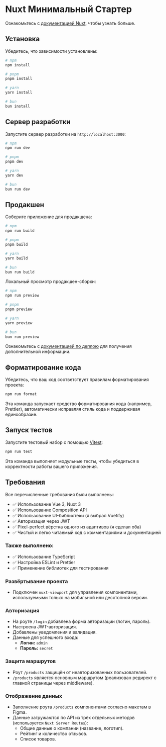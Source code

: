 # Nuxt Минимальный Стартер

Ознакомьтесь с [документацией Nuxt](https://nuxt.com/docs/getting-started/introduction), чтобы узнать больше.

## Установка

Убедитесь, что зависимости установлены:

```bash
# npm
npm install

# pnpm
pnpm install

# yarn
yarn install

# bun
bun install
```

## Сервер разработки

Запустите сервер разработки на `http://localhost:3000`:

```bash
# npm
npm run dev

# pnpm
pnpm dev

# yarn
yarn dev

# bun
bun run dev
```

## Продакшен

Соберите приложение для продакшена:

```bash
# npm
npm run build

# pnpm
pnpm build

# yarn
yarn build

# bun
bun run build
```

Локальный просмотр продакшен-сборки:

```bash
# npm
npm run preview

# pnpm
pnpm preview

# yarn
yarn preview

# bun
bun run preview
```

Ознакомьтесь с [документацией по деплою](https://nuxt.com/docs/getting-started/deployment) для получения дополнительной информации.

## Форматирование кода

Убедитесь, что ваш код соответствует правилам форматирования проекта:

```bash
npm run format
```

Эта команда запускает средство форматирования кода (например, Prettier), автоматически исправляя стиль кода и поддерживая единообразие.

## Запуск тестов

Запустите тестовый набор с помощью [Vitest](https://vitest.dev/):

```bash
npm run test
```

Эта команда выполняет модульные тесты, чтобы убедиться в корректности работы вашего приложения.

## Требования

Все перечисленные требования были выполнены:

- ✅ Использование Vue 3, Nuxt 3
- ✅ Использование Composition API
- ✅ Использование UI-библиотеки (я выбрал Vuetify)
- ✅ Авторизация через JWT
- ✅ Pixel-perfect вёрстка одного из адаптивов (я сделал оба)
- ✅ Чистый и легко читаемый код с комментариями и документацией

### Также выполнено:

- ✅ Использование TypeScript
- ✅ Настройка ESLint и Prettier
- ✅ Применение библиотек для тестирования

### Развёртывание проекта
- Подключен `nuxt-viewport` для управления компонентами, используемыми только на мобильной или десктопной версии.

### Авторизация
- На роуте `/login` добавлена форма авторизации (логин, пароль).
- Настроена JWT-авторизация.
- Добавлены уведомления и валидация.
- Данные для успешного входа:
    - **Логин:** `admin`
    - **Пароль:** `secret`

### Защита маршрутов
- Роут `/products` защищён от неавторизованных пользователей.
- `/products` является основным маршрутом (реализован редирект с главной страницы через middleware).

### Отображение данных
- Заполнение роута `/products` компонентами согласно макетам в Figma.
- Данные загружаются по API из трёх отдельных методов (используется `Nuxt Server Routes`):
    - Общие данные о компании (название, логотип).
    - Рейтинг и количество отзывов.
    - Список товаров.


